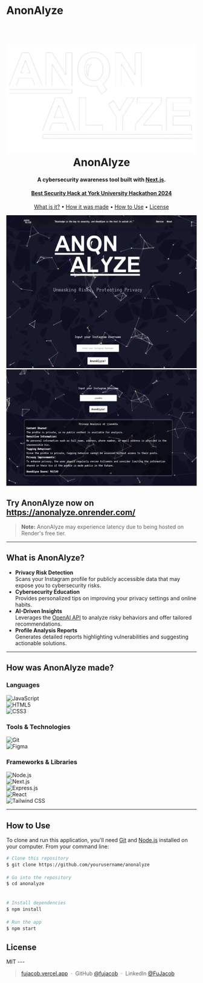 # AnonAlyze

<h1 align="center">
  <br>
  <a href="https://anonalyze.onrender.com/"><img src="https://raw.githubusercontent.com/FuJacob/AnonAlyze/275173911d6c6deabf253e2ef8493277aa20f02e/LOGOAA.svg" alt="AnonAlyze" width="600"></a>
  <br>
  AnonAlyze
  <br>
</h1>

<h4 align="center">A cybersecurity awareness tool built with <a href="https://nextjs.org/" target="_blank">Next.js</a>.</h4>
<a href="https://devpost.com/software/anonalyze"><h4 align="center">Best Security Hack at York University Hackathon 2024</h4></a>

<p align="center">
<a href="#key-features">What is it?</a> •
  <a href="#how-made">How it was made</a> •
  <a href="#how-to-use">How to Use</a> •
  <a href="#license">License</a>
</p>

![screenshot](https://raw.githubusercontent.com/FuJacob/AnonAlyze/refs/heads/main/home1.png)
![screenshot](https://raw.githubusercontent.com/FuJacob/AnonAlyze/refs/heads/main/home.png)


## Try AnonAlyze now on <a href="https://anonalyze.onrender.com/" target="_blank"> https://anonalyze.onrender.com/</a>

> **Note:**
> AnonAlyze may experience latency due to being hosted on Render's free tier.

---

## What is AnonAlyze?  
<div id="key-features" />

- **Privacy Risk Detection**  
  Scans your Instagram profile for publicly accessible data that may expose you to cybersecurity risks.  
- **Cybersecurity Education**  
  Provides personalized tips on improving your privacy settings and online habits.  
- **AI-Driven Insights**  
  Leverages the [OpenAI API](https://openai.com/) to analyze risky behaviors and offer tailored recommendations.  
- **Profile Analysis Reports**  
  Generates detailed reports highlighting vulnerabilities and suggesting actionable solutions.  

---

## How was AnonAlyze made?  
<div id="how-made" />

### Languages  
![JavaScript](https://img.shields.io/badge/javascript-%23323330.svg?style=for-the-badge&logo=javascript&logoColor=%23F7DF1E)  
![HTML5](https://img.shields.io/badge/html5-%23E34F26.svg?style=for-the-badge&logo=html5&logoColor=white)  
![CSS3](https://img.shields.io/badge/css3-%231572B6.svg?style=for-the-badge&logo=css3&logoColor=white)

### Tools & Technologies  
![Git](https://img.shields.io/badge/git-%23F05033.svg?style=for-the-badge&logo=git&logoColor=white)  
![Figma](https://img.shields.io/badge/Figma-F24E1E.svg?style=for-the-badge&logo=Figma&logoColor=white)  

### Frameworks & Libraries  
![Node.js](https://img.shields.io/badge/node.js-6DA55F?style=for-the-badge&logo=node.js&logoColor=white)  
![Next.js](https://img.shields.io/badge/Next-black?style=for-the-badge&logo=next.js&logoColor=white)  
![Express.js](https://img.shields.io/badge/Express.js-404D59.svg?style=for-the-badge&logo=express&logoColor=white)  
![React](https://img.shields.io/badge/react-%2320232a.svg?style=for-the-badge&logo=react&logoColor=%2361DAFB)  
![Tailwind CSS](https://img.shields.io/badge/Tailwind%20CSS-06B6D4.svg?style=for-the-badge&logo=Tailwind-CSS&logoColor=white)  

---

## How to Use  

To clone and run this application, you'll need [Git](https://git-scm.com) and [Node.js](https://nodejs.org/en/download/) installed on your computer. From your command line:

```bash
# Clone this repository
$ git clone https://github.com/yourusername/anonalyze

# Go into the repository
$ cd anonalyze


# Install dependencies
$ npm install

# Run the app
$ npm start
```

## License
<span id="license" />
MIT
---

> [fujacob.vercel.app](https://fujacob.vercel.app/) &nbsp;&middot;&nbsp;
> GitHub [@fujacob](https://github.com/fujacob) &nbsp;&middot;&nbsp;
> LinkedIn [@FuJacob](https://www.linkedin.com/in/fujacob/)
